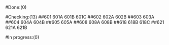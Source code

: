 #Done:(0)

#Checking:(13)
##601
601A
601B
601C
##602
602A
602B
##603
603A
##604
604A
604B
##605
605A
##608
608A
608B
##618
618B
618C
##621
621A
621B

#In progress:(0)


